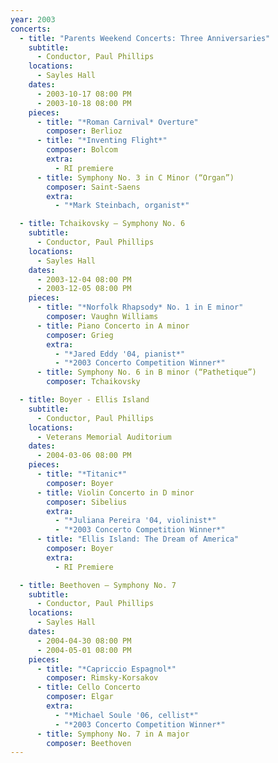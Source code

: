 ```yaml
---
year: 2003
concerts:
  - title: "Parents Weekend Concerts: Three Anniversaries"
    subtitle:
      - Conductor, Paul Phillips
    locations:
      - Sayles Hall
    dates:
      - 2003-10-17 08:00 PM
      - 2003-10-18 08:00 PM
    pieces:
      - title: "*Roman Carnival* Overture"
        composer: Berlioz
      - title: "*Inventing Flight*"
        composer: Bolcom
        extra:
          - RI premiere
      - title: Symphony No. 3 in C Minor (“Organ”)
        composer: Saint-Saens
        extra:
          - "*Mark Steinbach, organist*"

  - title: Tchaikovsky — Symphony No. 6
    subtitle:
      - Conductor, Paul Phillips
    locations:
      - Sayles Hall
    dates:
      - 2003-12-04 08:00 PM
      - 2003-12-05 08:00 PM
    pieces:
      - title: "*Norfolk Rhapsody* No. 1 in E minor"
        composer: Vaughn Williams
      - title: Piano Concerto in A minor
        composer: Grieg
        extra:
          - "*Jared Eddy '04, pianist*"
          - "*2003 Concerto Competition Winner*"
      - title: Symphony No. 6 in B minor (“Pathetique”)
        composer: Tchaikovsky

  - title: Boyer - Ellis Island
    subtitle:
      - Conductor, Paul Phillips
    locations:
      - Veterans Memorial Auditorium
    dates:
      - 2004-03-06 08:00 PM
    pieces:
      - title: "*Titanic*"
        composer: Boyer
      - title: Violin Concerto in D minor
        composer: Sibelius
        extra:
          - "*Juliana Pereira '04, violinist*"
          - "*2003 Concerto Competition Winner*"
      - title: "Ellis Island: The Dream of America"
        composer: Boyer
        extra:
          - RI Premiere

  - title: Beethoven — Symphony No. 7
    subtitle:
      - Conductor, Paul Phillips
    locations:
      - Sayles Hall
    dates:
      - 2004-04-30 08:00 PM
      - 2004-05-01 08:00 PM
    pieces:
      - title: "*Capriccio Espagnol*"
        composer: Rimsky-Korsakov
      - title: Cello Concerto
        composer: Elgar
        extra:
          - "*Michael Soule '06, cellist*"
          - "*2003 Concerto Competition Winner*"
      - title: Symphony No. 7 in A major
        composer: Beethoven
---
```

